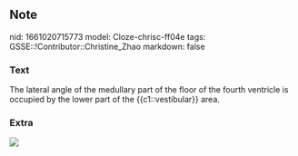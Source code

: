 ## Note
nid: 1661020715773
model: Cloze-chrisc-ff04e
tags: GSSE::!Contributor::Christine_Zhao
markdown: false

### Text
<div>
  <div>
    <div>
      <div>
        The lateral angle of the medullary part of the floor of the
        fourth ventricle is occupied by the lower part of the
        {{c1::vestibular}} area.
      </div>
    </div>
  </div>
</div>

### Extra
<img src="Screen%20Shot%202021-08-14%20at%201.26.29%20pm.png">
